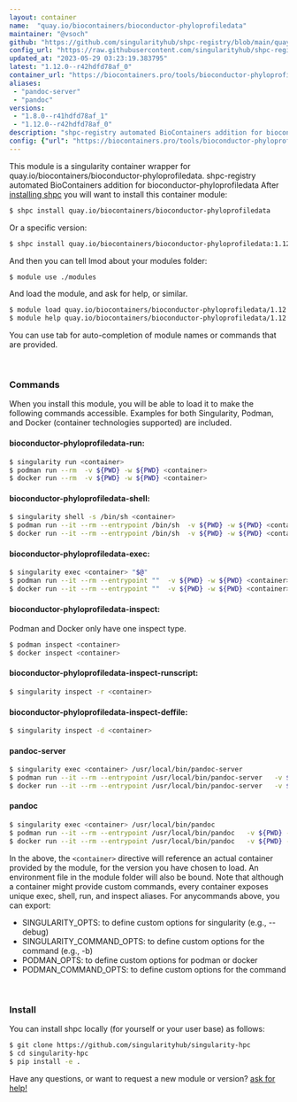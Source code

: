 ```yaml
---
layout: container
name:  "quay.io/biocontainers/bioconductor-phyloprofiledata"
maintainer: "@vsoch"
github: "https://github.com/singularityhub/shpc-registry/blob/main/quay.io/biocontainers/bioconductor-phyloprofiledata/container.yaml"
config_url: "https://raw.githubusercontent.com/singularityhub/shpc-registry/main/quay.io/biocontainers/bioconductor-phyloprofiledata/container.yaml"
updated_at: "2023-05-29 03:23:19.383795"
latest: "1.12.0--r42hdfd78af_0"
container_url: "https://biocontainers.pro/tools/bioconductor-phyloprofiledata"
aliases:
 - "pandoc-server"
 - "pandoc"
versions:
 - "1.8.0--r41hdfd78af_1"
 - "1.12.0--r42hdfd78af_0"
description: "shpc-registry automated BioContainers addition for bioconductor-phyloprofiledata"
config: {"url": "https://biocontainers.pro/tools/bioconductor-phyloprofiledata", "maintainer": "@vsoch", "description": "shpc-registry automated BioContainers addition for bioconductor-phyloprofiledata", "latest": {"1.12.0--r42hdfd78af_0": "sha256:c2d5b93513c35410b6db1cb8924423a8f1284007aa343fb57b419fd257aaf9b5"}, "tags": {"1.8.0--r41hdfd78af_1": "sha256:4847c039f56034d4a1088733f5bdc0ac704a6d0d32e83cc64daba7a4cdfd56c7", "1.12.0--r42hdfd78af_0": "sha256:c2d5b93513c35410b6db1cb8924423a8f1284007aa343fb57b419fd257aaf9b5"}, "docker": "quay.io/biocontainers/bioconductor-phyloprofiledata", "aliases": {"pandoc-server": "/usr/local/bin/pandoc-server", "pandoc": "/usr/local/bin/pandoc"}}
---
```


This module is a singularity container wrapper for quay.io/biocontainers/bioconductor-phyloprofiledata.
shpc-registry automated BioContainers addition for bioconductor-phyloprofiledata
After [installing shpc](#install) you will want to install this container module:


```bash
$ shpc install quay.io/biocontainers/bioconductor-phyloprofiledata
```

Or a specific version:

```bash
$ shpc install quay.io/biocontainers/bioconductor-phyloprofiledata:1.12.0--r42hdfd78af_0
```

And then you can tell lmod about your modules folder:

```bash
$ module use ./modules
```

And load the module, and ask for help, or similar.

```bash
$ module load quay.io/biocontainers/bioconductor-phyloprofiledata/1.12.0--r42hdfd78af_0
$ module help quay.io/biocontainers/bioconductor-phyloprofiledata/1.12.0--r42hdfd78af_0
```

You can use tab for auto-completion of module names or commands that are provided.

<br>

### Commands

When you install this module, you will be able to load it to make the following commands accessible.
Examples for both Singularity, Podman, and Docker (container technologies supported) are included.

#### bioconductor-phyloprofiledata-run:

```bash
$ singularity run <container>
$ podman run --rm  -v ${PWD} -w ${PWD} <container>
$ docker run --rm  -v ${PWD} -w ${PWD} <container>
```

#### bioconductor-phyloprofiledata-shell:

```bash
$ singularity shell -s /bin/sh <container>
$ podman run --it --rm --entrypoint /bin/sh  -v ${PWD} -w ${PWD} <container>
$ docker run --it --rm --entrypoint /bin/sh  -v ${PWD} -w ${PWD} <container>
```

#### bioconductor-phyloprofiledata-exec:

```bash
$ singularity exec <container> "$@"
$ podman run --it --rm --entrypoint ""  -v ${PWD} -w ${PWD} <container> "$@"
$ docker run --it --rm --entrypoint ""  -v ${PWD} -w ${PWD} <container> "$@"
```

#### bioconductor-phyloprofiledata-inspect:

Podman and Docker only have one inspect type.

```bash
$ podman inspect <container>
$ docker inspect <container>
```

#### bioconductor-phyloprofiledata-inspect-runscript:

```bash
$ singularity inspect -r <container>
```

#### bioconductor-phyloprofiledata-inspect-deffile:

```bash
$ singularity inspect -d <container>
```


#### pandoc-server

```bash
$ singularity exec <container> /usr/local/bin/pandoc-server
$ podman run --it --rm --entrypoint /usr/local/bin/pandoc-server   -v ${PWD} -w ${PWD} <container> -c " $@"
$ docker run --it --rm --entrypoint /usr/local/bin/pandoc-server   -v ${PWD} -w ${PWD} <container> -c " $@"
```


#### pandoc

```bash
$ singularity exec <container> /usr/local/bin/pandoc
$ podman run --it --rm --entrypoint /usr/local/bin/pandoc   -v ${PWD} -w ${PWD} <container> -c " $@"
$ docker run --it --rm --entrypoint /usr/local/bin/pandoc   -v ${PWD} -w ${PWD} <container> -c " $@"
```



In the above, the `<container>` directive will reference an actual container provided
by the module, for the version you have chosen to load. An environment file in the
module folder will also be bound. Note that although a container
might provide custom commands, every container exposes unique exec, shell, run, and
inspect aliases. For anycommands above, you can export:

 - SINGULARITY_OPTS: to define custom options for singularity (e.g., --debug)
 - SINGULARITY_COMMAND_OPTS: to define custom options for the command (e.g., -b)
 - PODMAN_OPTS: to define custom options for podman or docker
 - PODMAN_COMMAND_OPTS: to define custom options for the command

<br>

### Install

You can install shpc locally (for yourself or your user base) as follows:

```bash
$ git clone https://github.com/singularityhub/singularity-hpc
$ cd singularity-hpc
$ pip install -e .
```

Have any questions, or want to request a new module or version? [ask for help!](https://github.com/singularityhub/singularity-hpc/issues)